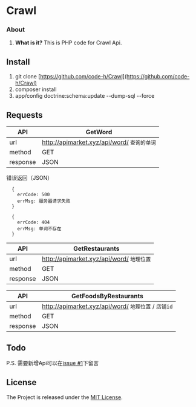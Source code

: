 # Crawl

### About

1. **What is it?**
This is PHP code for Crawl Api.

## Install

1. git clone [https://github.com/code-h/Crawl](https://github.com/code-h/Crawl)
2. composer install
3. app/config doctrine:schema:update --dump-sql --force

## Requests

| API | GetWord |
| --- | --------- |
| url | http://apimarket.xyz/api/word/ `查询的单词` |
| method | GET |
| response | JSON |

错误返回（JSON）
```
  {
    errCode: 500
    errMsg: 服务器请求失败
  }
```
```
  {
    errCode: 404
    errMsg: 单词不存在
  }
```

| API | GetRestaurants |
| --- | --------- |
| url | http://apimarket.xyz/api/word/ `地理位置` |
| method | GET |
| response | JSON |

| API | GetFoodsByRestaurants |
| --- | --------- |
| url | http://apimarket.xyz/api/word/ `地理位置` / `店铺id` |
| method | GET |
| response | JSON |

## Todo

P.S. 需要新增Api可以在[issue #1](https://github.com/code-h/Crawl/issues/1)下留言

## License

The Project is released under the [MIT License](LICENSE).
